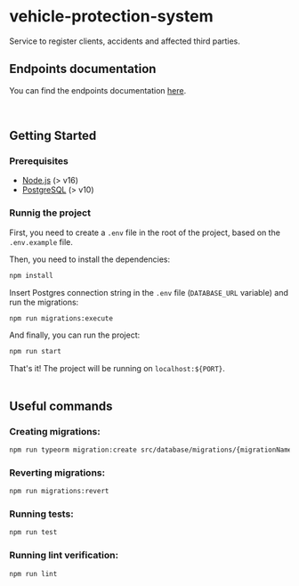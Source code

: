 # vehicle-protection-system

Service to register clients, accidents and affected third parties.

## Endpoints documentation

You can find the endpoints documentation [here](https://documenter.getpostman.com/view/9736763/2s8ZDcxJcP).

<br>

## Getting Started

### Prerequisites

- [Node.js](https://nodejs.org/en/) (> v16)
- [PostgreSQL](https://www.postgresql.org/) (> v10)

### Runnig the project

First, you need to create a `.env` file in the root of the project, based on the `.env.example` file.

Then, you need to install the dependencies:

```sh
npm install
```

Insert Postgres connection string in the `.env` file (`DATABASE_URL` variable) and run the migrations:

```sh
npm run migrations:execute
```

And finally, you can run the project:

```sh
npm run start
```

That's it! The project will be running on `localhost:${PORT}`.  
<br>

## Useful commands

### Creating migrations:

```sh
npm run typeorm migration:create src/database/migrations/{migrationName}
```

### Reverting migrations:

```sh
npm run migrations:revert
```

### Running tests:

```sh
npm run test
```

### Running lint verification:

```sh
npm run lint
```
